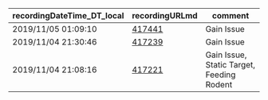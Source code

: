recordingDateTime_DT_local|recordingURLmd|comment
---|---|---
2019/11/05 01:09:10|[417441](https://browse.cacophony.org.nz/recording/417441)|Gain Issue
2019/11/04 21:30:46|[417239](https://browse.cacophony.org.nz/recording/417239)|Gain Issue 
2019/11/04 21:08:16|[417221](https://browse.cacophony.org.nz/recording/417221)|Gain Issue, Static Target, Feeding Rodent
